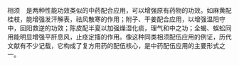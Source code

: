 相须　是两种性能功效类似的中药配合应用，可以增强原有药物的功效。如麻黄配桂枝，能增强发汗解表，祛风散寒的作用；附子、干姜配合应用，以增强温阳守中，回阳救逆的功效；陈皮配半夏以加强燥湿化痰，理气和中之功；全蝎、蜈蚣同用能明显增强平肝息风，止痉定搐的作用。像这种同类相须配伍应用的例证，历代文献有不少记载，它构成了复方用药的配伍核心，是中药配伍应用的主要形式之一。